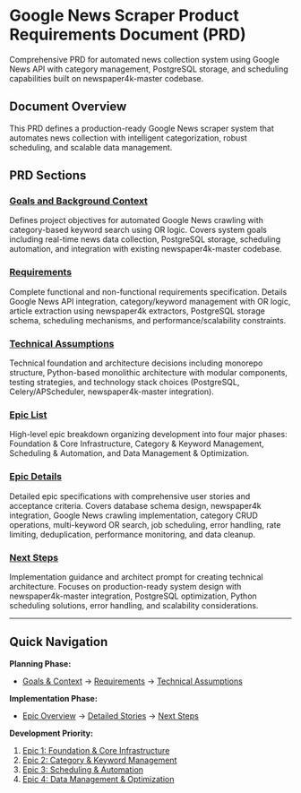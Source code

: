 # Google News Scraper Product Requirements Document (PRD)

Comprehensive PRD for automated news collection system using Google News API with category management, PostgreSQL storage, and scheduling capabilities built on newspaper4k-master codebase.

## Document Overview

This PRD defines a production-ready Google News scraper system that automates news collection with intelligent categorization, robust scheduling, and scalable data management.

## PRD Sections

### [Goals and Background Context](./goals-and-background-context.md)

Defines project objectives for automated Google News crawling with category-based keyword search using OR logic. Covers system goals including real-time news data collection, PostgreSQL storage, scheduling automation, and integration with existing newspaper4k-master codebase.

### [Requirements](./requirements.md)

Complete functional and non-functional requirements specification. Details Google News API integration, category/keyword management with OR logic, article extraction using newspaper4k extractors, PostgreSQL storage schema, scheduling mechanisms, and performance/scalability constraints.

### [Technical Assumptions](./technical-assumptions.md)

Technical foundation and architecture decisions including monorepo structure, Python-based monolithic architecture with modular components, testing strategies, and technology stack choices (PostgreSQL, Celery/APScheduler, newspaper4k-master integration).

### [Epic List](./epic-list.md)

High-level epic breakdown organizing development into four major phases: Foundation & Core Infrastructure, Category & Keyword Management, Scheduling & Automation, and Data Management & Optimization.

### [Epic Details](./epic-details.md)

Detailed epic specifications with comprehensive user stories and acceptance criteria. Covers database schema design, newspaper4k integration, Google News crawling implementation, category CRUD operations, multi-keyword OR search, job scheduling, error handling, rate limiting, deduplication, performance monitoring, and data cleanup.

### [Next Steps](./next-steps.md)

Implementation guidance and architect prompt for creating technical architecture. Focuses on production-ready system design with newspaper4k-master integration, PostgreSQL optimization, Python scheduling solutions, error handling, and scalability considerations.

---

## Quick Navigation

**Planning Phase:**
- [Goals & Context](./goals-and-background-context.md) → [Requirements](./requirements.md) → [Technical Assumptions](./technical-assumptions.md)

**Implementation Phase:**
- [Epic Overview](./epic-list.md) → [Detailed Stories](./epic-details.md) → [Next Steps](./next-steps.md)

**Development Priority:**
1. [Epic 1: Foundation & Core Infrastructure](./epic-details.md#epic-1-foundation-core-infrastructure)
2. [Epic 2: Category & Keyword Management](./epic-details.md#epic-2-category-keyword-management)
3. [Epic 3: Scheduling & Automation](./epic-details.md#epic-3-scheduling-automation)
4. [Epic 4: Data Management & Optimization](./epic-details.md#epic-4-data-management-optimization)
